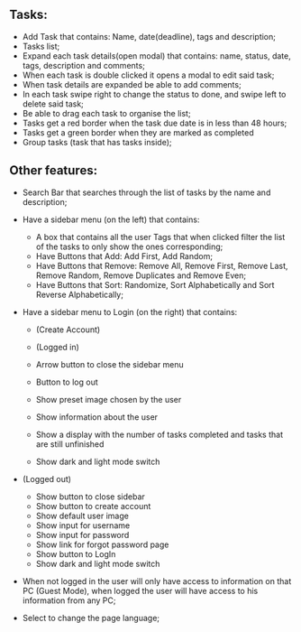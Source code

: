 ## Tasks:
- Add Task that contains: Name, date(deadline), tags and description;
- Tasks list;
- Expand each task details(open modal) that contains: name, status, date, tags, description and comments;
- When each task is double clicked it opens a modal to edit said task;
- When task details are expanded be able to add comments;
- In each task swipe right to change the status to done, and swipe left to delete said task;
- Be able to drag each task to organise the list;
- Tasks get a red border when the task due date is in less than 48 hours;
- Tasks get a green border when they are marked as completed
- Group tasks (task that has tasks inside);
	
## Other features:
- Search Bar that searches through the list of tasks by the name and description;
- Have a sidebar menu (on the left) that contains: 
  - A box that contains all the user Tags that when clicked filter the list of the tasks to only show the ones corresponding;
  - Have Buttons that Add: Add First, Add Random;
  - Have Buttons that Remove: Remove All, Remove First, Remove Last, Remove Random, Remove Duplicates and Remove Even;
  - Have Buttons that Sort:  Randomize, Sort Alphabetically and Sort Reverse Alphabetically;

- Have a sidebar menu to Login (on the right) that contains:
  - (Create Account)


  - (Logged in)
  - Arrow button to close the sidebar menu
  - Button to log out
  - Show preset image chosen by the user
  - Show information about the user
  - Show a display with the number of tasks completed and tasks that are still unfinished
  - Show dark and light mode switch

- (Logged out)
  - Show button to close sidebar
  - Show button to create account
  - Show default user image
  - Show input for username
  - Show input for password
  - Show link for forgot password page 
  - Show button to LogIn
  - Show dark and light mode switch


- When not logged in the user will only have access to information on that PC (Guest Mode), when logged the user will have access to his information from any PC;
- Select to change the page language;
